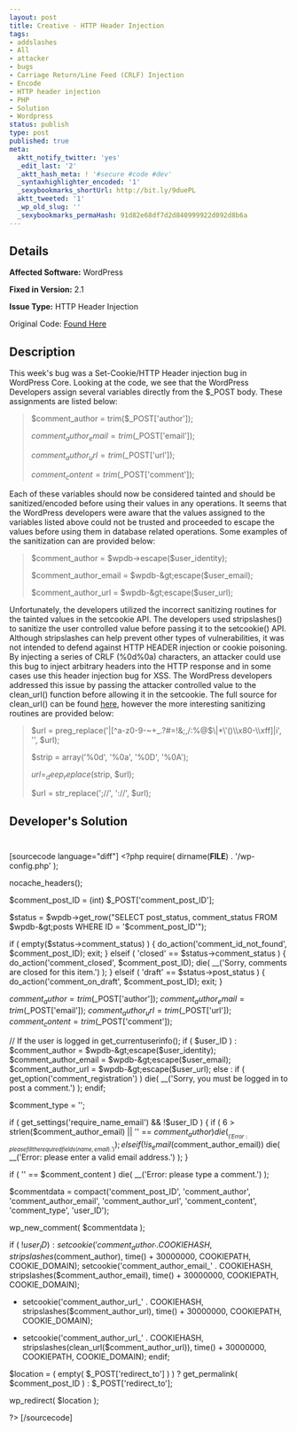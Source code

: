 ```yaml
---
layout: post
title: Creative - HTTP Header Injection
tags:
- addslashes
- All
- attacker
- bugs
- Carriage Return/Line Feed (CRLF) Injection
- Encode
- HTTP header injection
- PHP
- Solution
- Wordpress
status: publish
type: post
published: true
meta:
  aktt_notify_twitter: 'yes'
  _edit_last: '2'
  _aktt_hash_meta: ! '#secure #code #dev'
  _syntaxhighlighter_encoded: '1'
  _sexybookmarks_shortUrl: http://bit.ly/9duePL
  aktt_tweeted: '1'
  _wp_old_slug: ''
  _sexybookmarks_permaHash: 91d82e68df7d2d840999922d092d8b6a
---
```

## Details
__Affected Software:__ WordPress

__Fixed in Version:__  2.1

__Issue Type:__ HTTP Header Injection

Original Code: <a title="Creative" href="http://spotthevuln.com/2010/10/creative/" target="_blank">Found    Here</a>
## Description
This week's bug was a Set-Cookie/HTTP Header injection bug in WordPress Core. Looking at the code, we see that the WordPress Developers assign several variables directly from the $_POST body. These assignments are listed below:
<blockquote>$comment_author       = trim($_POST['author']);

$comment_author_email = trim($_POST['email']);

$comment_author_url   = trim($_POST['url']);

$comment_content      = trim($_POST['comment']);</blockquote>
Each of these variables should now be considered tainted and should be sanitized/encoded before using their values in any operations. It seems that the WordPress developers were aware that the values assigned to the variables listed above could not be trusted and proceeded to escape the values before using them in database related operations. Some examples of the sanitization can are provided below:
<blockquote>$comment_author       = $wpdb-&gt;escape($user_identity);

$comment_author_email = $wpdb-&gt;escape($user_email);

$comment_author_url   = $wpdb-&gt;escape($user_url);</blockquote>
Unfortunately, the developers utilized the incorrect sanitizing routines for the tainted values in the setcookie API. The developers used stripslashes() to sanitize the user controlled value before passing it to the setcookie() API. Although stripslashes can help prevent other types of vulnerabilities, it was not intended to defend against HTTP HEADER injection or cookie poisoning. By injecting a series of CRLF (%0d%0a) characters, an attacker could use this bug to inject arbitrary headers into the HTTP response and in some cases use this header injection bug for XSS. The WordPress developers addressed this issue by passing the attacker controlled value to the clean_url() function before allowing it in the setcookie. The full source for clean_url() can be found <a title="clean_url" href="http://core.trac.wordpress.org/browser/tags/2.9/wp-includes/formatting.php" target="_blank">here</a>, however the more interesting sanitizing routines are provided below:
<blockquote>$url = preg_replace('|[^a-z0-9-~+_.?#=!&amp;;,/:%@$\|*\'()\\x80-\\xff]|i', '', $url);

$strip = array('%0d', '%0a', '%0D', '%0A');

$url = _deep_replace($strip, $url);

$url = str_replace(';//', '://', $url);</blockquote>
## Developer's Solution<pre>
[sourcecode language="diff"]
&lt;?php
require( dirname(__FILE__) . '/wp-config.php' );

nocache_headers();

$comment_post_ID = (int) $_POST['comment_post_ID'];

$status = $wpdb-&gt;get_row(&quot;SELECT post_status, comment_status FROM $wpdb-&gt;posts WHERE ID = '$comment_post_ID'&quot;);

if ( empty($status-&gt;comment_status) ) {
	do_action('comment_id_not_found', $comment_post_ID);
	exit;
} elseif ( 'closed' ==  $status-&gt;comment_status ) {
	do_action('comment_closed', $comment_post_ID);
	die( __('Sorry, comments are closed for this item.') );
} elseif ( 'draft' == $status-&gt;post_status ) {
	do_action('comment_on_draft', $comment_post_ID);
	exit;
}

$comment_author       = trim($_POST['author']);
$comment_author_email = trim($_POST['email']);
$comment_author_url   = trim($_POST['url']);
$comment_content      = trim($_POST['comment']);

// If the user is logged in
get_currentuserinfo();
if ( $user_ID ) :
	$comment_author       = $wpdb-&gt;escape($user_identity);
	$comment_author_email = $wpdb-&gt;escape($user_email);
	$comment_author_url   = $wpdb-&gt;escape($user_url);
else :
	if ( get_option('comment_registration') )
		die( __('Sorry, you must be logged in to post a comment.') );
endif;

$comment_type = '';

if ( get_settings('require_name_email') &amp;&amp; !$user_ID ) {
	if ( 6 &gt; strlen($comment_author_email) || '' == $comment_author )
		die( __('Error: please fill the required fields (name, email).') );
	elseif ( !is_email($comment_author_email))
		die( __('Error: please enter a valid email address.') );
}

if ( '' == $comment_content )
	die( __('Error: please type a comment.') );

$commentdata = compact('comment_post_ID', 'comment_author', 'comment_author_email', 'comment_author_url', 'comment_content', 'comment_type', 'user_ID');

wp_new_comment( $commentdata );

if ( !$user_ID ) :
	setcookie('comment_author_' . COOKIEHASH, stripslashes($comment_author), time() + 30000000, COOKIEPATH, COOKIE_DOMAIN);
	setcookie('comment_author_email_' . COOKIEHASH, stripslashes($comment_author_email), time() + 30000000, COOKIEPATH, COOKIE_DOMAIN);
-	setcookie('comment_author_url_' . COOKIEHASH, stripslashes($comment_author_url), time() + 30000000, COOKIEPATH, COOKIE_DOMAIN);
+	setcookie('comment_author_url_' . COOKIEHASH, stripslashes(clean_url($comment_author_url)), time() + 30000000, COOKIEPATH, COOKIE_DOMAIN);
endif;

$location = ( empty( $_POST['redirect_to'] ) ) ? get_permalink( $comment_post_ID ) : $_POST['redirect_to'];

wp_redirect( $location );

?&gt;
[/sourcecode]</pre>
